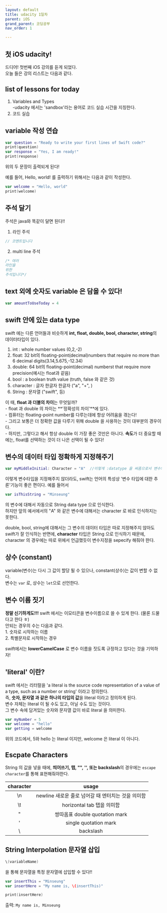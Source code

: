```yaml
---
layout: default
title: udacity 1일차
parent: iOS
grand_parent: 코딩공부
nav_order: 1

---
```



## 첫 iOS udacity!  
드디어! 첫번째 iOS 강의를 듣게 되었다.  
오늘 들은 강의 리스트는 다음과 같다.  

## list of lessons for today  
1. Variables and Types  
    -udacity 에서는 'sandbox'라는 용어로 코드 실습 시간을 지칭한다.  
2. 코드 실습  

## variable 작성 연습  

```swift
var question = "Ready to write your first lines of Swift code?"
print(question)
var response = "Yes, I am ready!"
print(response)
```

위의 두 문장이 출력되게 된다!  

예를 들어, Hello, world! 를 출력하기 위해서는 다음과 같이 작성한다.  
```swift
var welcome = "Hello, world"
print(welcome)
```

## 주석 달기  
주석은 java와 똑같이 달면 된다!!  

1. 라인 주석  
```swift
// 코멘트입니다 
```

2. multi line 주석  
```swift
/* 여러 
라인을 
위한 
주석입니다*/
```

## text 외에 숫자도 variable 은 담을 수 있다!  

```swift
var amountToUseToday = 4
```

## swift 안에 있는 data type  
swift 에는 다른 언어들과 비슷하게 **int, float, double, bool, character, string**의 데이터타입이 있다.  
1. int : whole number values (0,2,-2)  
2. float: 32 bit의 floating-point(decimal)numbers that require no more than 6 decimal digits(3.14,5.675,-12.34)  
3. double: 64 bit의 floating-point(decimal) numberst that require more precision(예시는 float과 같음)  
4. bool : a boolean truth value (truth, false 와 같은 것)  
5. character : 글자 한글자 한글자 ("a", "+", )  
6. String : 문자열 ("swift", 등)  

이 때, **float 과 더블의 차이**는 무엇일까?  
    - float 과 double 의 차이는 **'정확성의 차이'**에 있다.  
    - 컴퓨터는 floating-point number를 다루는데에 항상 어려움을 겪는다!  
    - 그리고 보통은 더 정확한 값을 다루기 위해 double 을 사용하는 것이 대부분의 경우이다.  
    - 하지만, 그렇다고 해서 항상 double 이 가장 좋은 것만은 아니다. **속도**가 더 중요할 때에는, float를 선택하는 것이 더 나은 선택이 될 수 있다!  
    

## 변수의 데이터 타입 정확하게 지정해주기  
```swift
var myMiddleInitial: Character = "A"  //이렇게 :datatype 을 써줌으로서 변수의 데이터타입을 지정해준다!  
```

이렇게 변수타입을 지정해주지 않더라도, swift는 언어의 특성상 '변수 타입에 대한 추론'기능이 좋은 편이다. 예를 들어서  
```swift
var isThisString = "Minseung"
```
의 변수에 대해서 자동으로 String data type 으로 인식한다.  
하지만 앞의 예서에서의 "A" 와 같은 변수에 대해서는 character 로 바로 인식하지는 못한다.  

double, bool, string에 대해서는 그 변수의 데이터 타입은 따로 지정해주지 않아도 swift가 잘 인식하는 반면에, **character** 타입은 String 으로 인식하기 때문에, character 의 경우에는 따로 위에서 언급했듯이 변수지정을 sepecify 해줘야 한다.  


## 상수 (constant)  
variable(변수)는 다시 그 값이 할당 될 수 있으나, constant(상수)는 값이 변할 수 없다.  
변수는 `var` 로, 상수는 `let`으로 선언한다.  

## 변수 이름 짓기  
**정말 신기하게도!!!** swift 에서는 이모티콘을 변수이름으로 쓸 수 있게 한다. (물론 드물다고 한다 ㅎ)  
안되는 경우의 수는 다음과 같다.  
        1. 숫자로 시작하는 이름  
        2. 특별문자로 시작하는 경우  

swift에서는 **lowerCamelCase** 로 변수 이름을 짓도록 규정하고 있다는 것을 기억하자!  


## 'literal' 이란?  
swift 에서는 리터럴을 'a literal is the source code representation of a value of a type, such as a number or string' 이라고 정의한다.  
즉, **숫자, 문자열 과 같은 하나의 타입의 값**을 literal 이라고 정의하게 된다.  
변수 자체는 literal 이 될 수도 있고, 아닐 수도 있는 것이다.  
그 변수 속에 담겨있는 숫자와 문자열 값이 바로 literal 을 의미한다.  

```swift
var myNumber = 5 
var welcome = "hello"
var getting = welcome 
```
위의 코드에서, 5와 hello 는 literal 이지만, welcome 은 literal 이 아니다.  

## Escpate Characters  
String 의 값을 넣을 때에, **띄어쓰기, 탭, "", '', 또는 backslash**의 경우에는 `escape character`를 통해 표현해줘야한다.  

| **character** | **usage** |  
| :----------: | :-------------: |
| \n | newline 새로운 줄로 넘어갈 때 엔터치는 것을 의미함 |
|\t| horizontal tab 탭을 의미함 |
|\"| 쌍따옴표 double quotation mark|
|\'|single quotation mark|
| \ | backslash |  

## String Interpolation 문자열 삽입  
```swift
\(variableName) 
```
을 통해 문자열을 특정 문자열에 삽입할 수 있다!!  
  
```swift
var insertThis = "Minseung"
var insertHere = "My name is, \(insertThis)"

print(insertHere)
```
출력: `My name is, Minseung`

